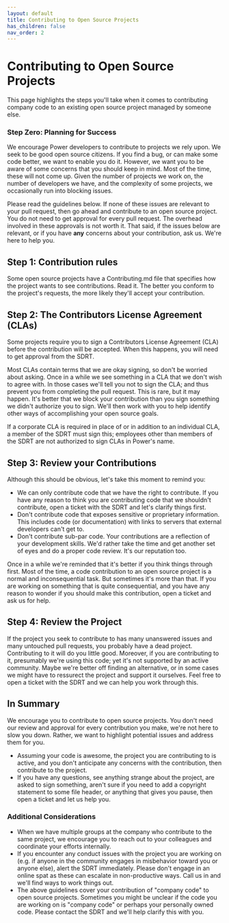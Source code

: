 ```yaml
---
layout: default
title: Contributing to Open Source Projects
has_children: false
nav_order: 2
---
```


# Contributing to Open Source Projects

This page highlights the steps you'll take when it comes to contributing company code to an existing open source project managed by someone else.

### Step Zero: Planning for Success

We encourage Power developers to contribute to projects we rely upon. We seek to be good open source citizens. If you find a bug, or can make some code better, we want to enable you do it. However, we want you to be aware of some concerns that you should keep in mind. Most of the time, these will not come up. Given the number of projects we work on, the number of developers we have, and the complexity of some projects, we occasionally run into blocking issues.

Please read the guidelines below. If none of these issues are relevant to your pull request, then go ahead and contribute to an open source project. You do not need to get approval for every pull request. The overhead involved in these approvals is not worth it. That said, if the issues below are relevant, or if you have **any** concerns about your contribution, ask us. We're here to help you.

## Step 1: Contribution rules

Some open source projects have a Contributing.md file that specifies how the project wants to see contributions. Read it. The better you conform to the project's requests, the more likely they'll accept your contribution.

## Step 2: The Contributors License Agreement (CLAs)

Some projects require you to sign a Contributors License Agreement (CLA) before the contribution will be accepted. When this happens, you will need to get approval from the SDRT.

Most CLAs contain terms that we are okay signing, so don't be worried about asking. Once in a while we see something in a CLA that we don't wish to agree with. In those cases we'll tell you not to sign the CLA; and thus prevent you from completing the pull request. This is rare, but it may happen. It's better that we block your contribution than you sign something we didn't authorize you to sign. We'll then work with you to help identify other ways of accomplishing your open source goals.

If a corporate CLA is required in place of or in addition to an individual CLA, a member of the SDRT must sign this; employees other than members of the SDRT are not authorized to sign CLAs in Power's name.

## Step 3: Review your Contributions

Although this should be obvious, let's take this moment to remind you:
* We can only contribute code that we have the right to contribute. If you have any reason to think you are contributing code that we shouldn't contribute, open a ticket with the SDRT and let's clarify things first.
* Don't contribute code that exposes sensitive or proprietary information. This includes code (or documentation) with links to servers that external developers can't get to.
* Don't contribute sub-par code. Your contributions are a reflection of your development skills. We'd rather take the time and get another set of eyes and do a proper code review. It's our reputation too.

Once in a while we're reminded that it's better if you think things through first. Most of the time, a code contribution to an open source project is a normal and inconsequential task. But sometimes it's more than that. If you are working on something that is quite consequential, and you have any reason to wonder if you should make this contribution, open a ticket and ask us for help.

## Step 4: Review the Project

If the project you seek to contribute to has many unanswered issues and many untouched pull requests, you probably have a dead project. Contributing to it will do you little good. Moreover, if you are contributing to it, presumably we're using this code; yet it's not supported by an active community. Maybe we're better off finding an alternative, or in some cases we might have to ressurect the project and support it ourselves. Feel free to open a ticket with the SDRT and we can help you work through this.

## In Summary

We encourage you to contribute to open source projects. You don't need our review and approval for every contribution you make, we're not here to slow you down. Rather, we want to highlight potential issues and address them for you.

* Assuming your code is awesome, the project you are contributing to is active, and you don't anticipate any concerns with the contribution, then contribute to the project.
* If you have any questions, see anything strange about the project, are asked to sign something, aren't sure if you need to add a copyright statement to some file header, or anything that gives you pause, then open a ticket and let us help you.

### Additional Considerations

* When we have multiple groups at the company who contribute to the same project, we encourage you to reach out to your colleagues and coordinate your efforts internally.
* If you encounter any conduct issues with the project you are working on (e.g. if anyone in the community engages in misbehavior toward you or anyone else), alert the SDRT immediately. Please don't engage in an online spat as these can escalate in non-productive ways. Call us in and we'll find ways to work things out.
* The above guidelines cover your contribution of "company code" to open source projects. Sometimes you might be unclear if the code you are working on is "company code" or perhaps your personally owned code. Please contact the SDRT and we'll help clarify this with you.
